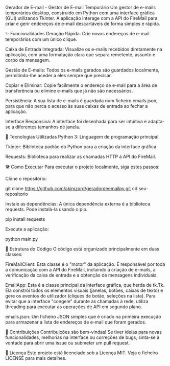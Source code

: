 Gerador de E-mail - Gestor de E-mail Temporário
Um gestor de e-mails temporários desktop, construído em Python com uma interface gráfica (GUI) utilizando Tkinter. A aplicação interage com a API do FireMail para criar e gerir endereços de e-mail descartáveis de forma simples e rápida.

✨ Funcionalidades
Geração Rápida: Crie novos endereços de e-mail temporários com um único clique.

Caixa de Entrada Integrada: Visualize os e-mails recebidos diretamente na aplicação, com uma formatação clara que separa remetente, assunto e corpo da mensagem.

Gestão de E-mails: Todos os e-mails gerados são guardados localmente, permitindo-lhe aceder a eles sempre que precisar.

Copiar e Eliminar: Copie facilmente o endereço de e-mail para a área de transferência ou elimine e-mails que já não são necessários.

Persistência: A sua lista de e-mails é guardada num ficheiro emails.json, para que não perca o acesso às suas caixas de entrada ao fechar a aplicação.

Interface Responsiva: A interface foi desenhada para ser intuitiva e adapta-se a diferentes tamanhos de janela.

🚀 Tecnologias Utilizadas
Python 3: Linguagem de programação principal.

Tkinter: Biblioteca padrão do Python para a criação da interface gráfica.

Requests: Biblioteca para realizar as chamadas HTTP à API do FireMail.

🛠️ Como Executar
Para executar o projeto localmente, siga estes passos:

Clone o repositório:

git clone https://github.com/akimzord/geradordeemailpy.git
cd seu-repositorio

Instale as dependências:
A única dependência externa é a biblioteca requests. Pode instalá-la usando o pip.

pip install requests

Execute a aplicação:

python main.py


📂 Estrutura do Código
O código está organizado principalmente em duas classes:

FireMailClient: Esta classe é o "motor" da aplicação. É responsável por toda a comunicação com a API do FireMail, incluindo a criação de e-mails, a verificação da caixa de entrada e a obtenção de mensagens individuais.

EmailApp: Esta é a classe principal da interface gráfica, que herda de tk.Tk. Ela constrói todos os elementos visuais (janelas, botões, caixas de texto) e gere os eventos do utilizador (cliques de botão, seleções na lista). Para evitar que a interface "congele" durante as chamadas à rede, utiliza threading para executar as operações de API em segundo plano.

emails.json: Um ficheiro JSON simples que é criado na primeira execução para armazenar a lista de endereços de e-mail que foram gerados.

🤝 Contribuições
Contribuições são bem-vindas! Se tiver ideias para novas funcionalidades, melhorias na interface ou correções de bugs, sinta-se à vontade para abrir uma issue ou submeter um pull request.

📄 Licença
Este projeto está licenciado sob a Licença MIT. Veja o ficheiro LICENSE para mais detalhes.
